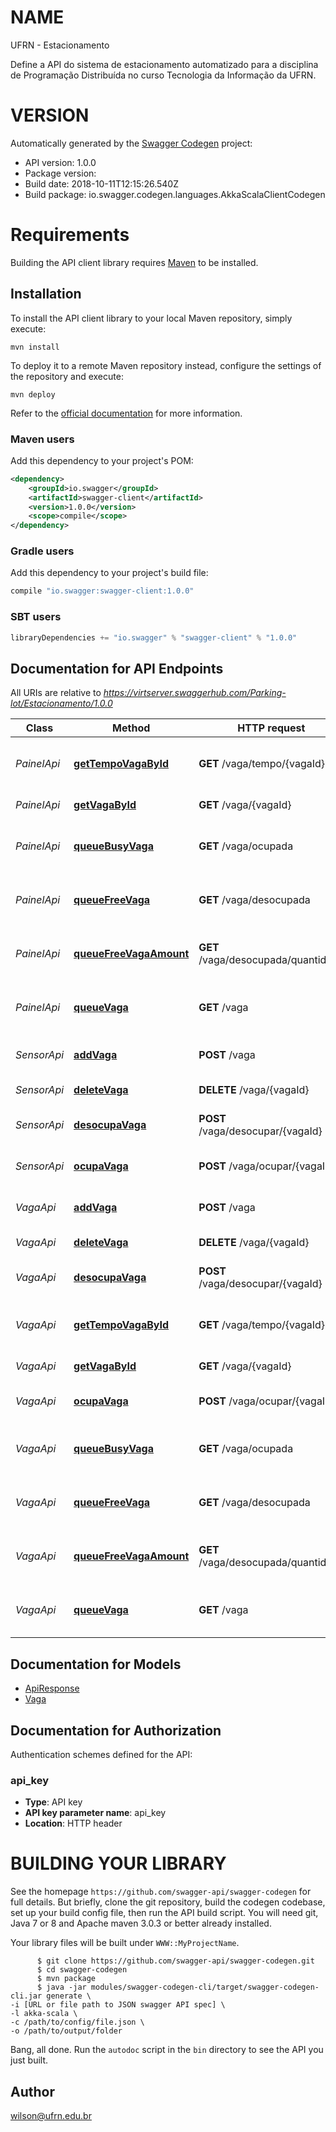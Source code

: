 # NAME

UFRN - Estacionamento

Define a API do sistema de estacionamento automatizado para a disciplina de Programação Distribuída no curso Tecnologia da Informação da UFRN.  

# VERSION

Automatically generated by the [Swagger Codegen](https://github.com/swagger-api/swagger-codegen) project:

- API version: 1.0.0
- Package version: 
- Build date: 2018-10-11T12:15:26.540Z
- Build package: io.swagger.codegen.languages.AkkaScalaClientCodegen

# Requirements

Building the API client library requires [Maven](https://maven.apache.org/) to be installed.

## Installation

To install the API client library to your local Maven repository, simply execute:

```shell
mvn install
```

To deploy it to a remote Maven repository instead, configure the settings of the repository and execute:

```shell
mvn deploy
```

Refer to the [official documentation](https://maven.apache.org/plugins/maven-deploy-plugin/usage.html) for more information.

### Maven users

Add this dependency to your project's POM:

```xml
<dependency>
    <groupId>io.swagger</groupId>
    <artifactId>swagger-client</artifactId>
    <version>1.0.0</version>
    <scope>compile</scope>
</dependency>
```

### Gradle users

Add this dependency to your project's build file:

```groovy
compile "io.swagger:swagger-client:1.0.0"
```

### SBT users

```scala
libraryDependencies += "io.swagger" % "swagger-client" % "1.0.0"
```

## Documentation for API Endpoints

All URIs are relative to *https://virtserver.swaggerhub.com/Parking-lot/Estacionamento/1.0.0*

Class | Method | HTTP request | Description
------------ | ------------- | ------------- | -------------
*PainelApi* | [**getTempoVagaById**](PainelApi.md#getTempoVagaById) | **GET** /vaga/tempo/{vagaId} | Calcula o tempo de ocupação por vaga
*PainelApi* | [**getVagaById**](PainelApi.md#getVagaById) | **GET** /vaga/{vagaId} | Localiza uma vaga pelo ID
*PainelApi* | [**queueBusyVaga**](PainelApi.md#queueBusyVaga) | **GET** /vaga/ocupada | Consulta a lista de vagas ocupadas
*PainelApi* | [**queueFreeVaga**](PainelApi.md#queueFreeVaga) | **GET** /vaga/desocupada | Consulta a lista de vagas desocupadas
*PainelApi* | [**queueFreeVagaAmount**](PainelApi.md#queueFreeVagaAmount) | **GET** /vaga/desocupada/quantidade | Consulta a quantidade de vagas desocupadas
*PainelApi* | [**queueVaga**](PainelApi.md#queueVaga) | **GET** /vaga | Consulta a lista de vagas registradas
*SensorApi* | [**addVaga**](SensorApi.md#addVaga) | **POST** /vaga | Adiciona uma nova vaga
*SensorApi* | [**deleteVaga**](SensorApi.md#deleteVaga) | **DELETE** /vaga/{vagaId} | Remove uma vaga
*SensorApi* | [**desocupaVaga**](SensorApi.md#desocupaVaga) | **POST** /vaga/desocupar/{vagaId} | Ocupa uma vaga registrada
*SensorApi* | [**ocupaVaga**](SensorApi.md#ocupaVaga) | **POST** /vaga/ocupar/{vagaId} | Ocupa uma vaga registrada
*VagaApi* | [**addVaga**](VagaApi.md#addVaga) | **POST** /vaga | Adiciona uma nova vaga
*VagaApi* | [**deleteVaga**](VagaApi.md#deleteVaga) | **DELETE** /vaga/{vagaId} | Remove uma vaga
*VagaApi* | [**desocupaVaga**](VagaApi.md#desocupaVaga) | **POST** /vaga/desocupar/{vagaId} | Ocupa uma vaga registrada
*VagaApi* | [**getTempoVagaById**](VagaApi.md#getTempoVagaById) | **GET** /vaga/tempo/{vagaId} | Calcula o tempo de ocupação por vaga
*VagaApi* | [**getVagaById**](VagaApi.md#getVagaById) | **GET** /vaga/{vagaId} | Localiza uma vaga pelo ID
*VagaApi* | [**ocupaVaga**](VagaApi.md#ocupaVaga) | **POST** /vaga/ocupar/{vagaId} | Ocupa uma vaga registrada
*VagaApi* | [**queueBusyVaga**](VagaApi.md#queueBusyVaga) | **GET** /vaga/ocupada | Consulta a lista de vagas ocupadas
*VagaApi* | [**queueFreeVaga**](VagaApi.md#queueFreeVaga) | **GET** /vaga/desocupada | Consulta a lista de vagas desocupadas
*VagaApi* | [**queueFreeVagaAmount**](VagaApi.md#queueFreeVagaAmount) | **GET** /vaga/desocupada/quantidade | Consulta a quantidade de vagas desocupadas
*VagaApi* | [**queueVaga**](VagaApi.md#queueVaga) | **GET** /vaga | Consulta a lista de vagas registradas


## Documentation for Models

 - [ApiResponse](ApiResponse.md)
 - [Vaga](Vaga.md)


## Documentation for Authorization

Authentication schemes defined for the API:
### api_key

- **Type**: API key
- **API key parameter name**: api_key
- **Location**: HTTP header



# BUILDING YOUR LIBRARY

See the homepage `https://github.com/swagger-api/swagger-codegen` for full details.
But briefly, clone the git repository, build the codegen codebase, set up your build
config file, then run the API build script. You will need git, Java 7 or 8 and Apache
maven 3.0.3 or better already installed.

Your library files will be built under `WWW::MyProjectName`.

          $ git clone https://github.com/swagger-api/swagger-codegen.git
          $ cd swagger-codegen
          $ mvn package
          $ java -jar modules/swagger-codegen-cli/target/swagger-codegen-cli.jar generate \
    -i [URL or file path to JSON swagger API spec] \
    -l akka-scala \
    -c /path/to/config/file.json \
    -o /path/to/output/folder

Bang, all done. Run the `autodoc` script in the `bin` directory to see the API
you just built.

## Author

wilson@ufrn.edu.br
